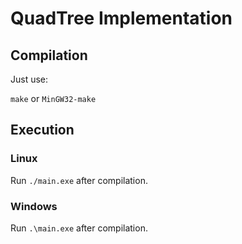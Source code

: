# QuadTree Implementation

## Compilation

Just use:

`make` or `MinGW32-make`

## Execution

### Linux
Run `./main.exe` after compilation.

### Windows
Run `.\main.exe` after compilation.
